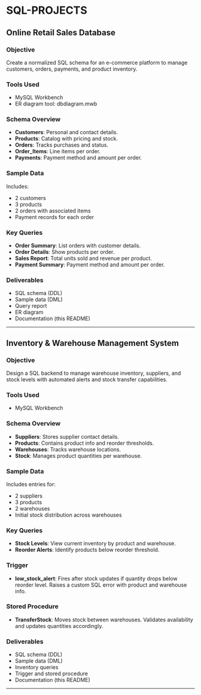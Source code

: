 # SQL-PROJECTS

## Online Retail Sales Database

### Objective
Create a normalized SQL schema for an e-commerce platform to manage customers, orders, payments, and product inventory.

### Tools Used
- MySQL Workbench
- ER diagram tool: dbdiagram.mwb

### Schema Overview
- **Customers**: Personal and contact details.
- **Products**: Catalog with pricing and stock.
- **Orders**: Tracks purchases and status.
- **Order_Items**: Line items per order.
- **Payments**: Payment method and amount per order.

### Sample Data
Includes:
- 2 customers
- 3 products
- 2 orders with associated items
- Payment records for each order

### Key Queries
- **Order Summary**: List orders with customer details.
- **Order Details**: Show products per order.
- **Sales Report**: Total units sold and revenue per product.
- **Payment Summary**: Payment method and amount per order.

### Deliverables
- SQL schema (DDL)
- Sample data (DML)
- Query report
- ER diagram 
- Documentation (this README)

---

## Inventory & Warehouse Management System

### Objective
Design a SQL backend to manage warehouse inventory, suppliers, and stock levels with automated alerts and stock transfer capabilities.

### Tools Used
- MySQL Workbench

### Schema Overview
- **Suppliers**: Stores supplier contact details.
- **Products**: Contains product info and reorder thresholds.
- **Warehouses**: Tracks warehouse locations.
- **Stock**: Manages product quantities per warehouse.

### Sample Data
Includes entries for:
- 2 suppliers
- 3 products
- 2 warehouses
- Initial stock distribution across warehouses

### Key Queries
- **Stock Levels**: View current inventory by product and warehouse.
- **Reorder Alerts**: Identify products below reorder threshold.

### Trigger
- **low_stock_alert**: Fires after stock updates if quantity drops below reorder level. Raises a custom SQL error with product and warehouse info.

### Stored Procedure
- **TransferStock**: Moves stock between warehouses. Validates availability and updates quantities accordingly.

### Deliverables
- SQL schema (DDL)
- Sample data (DML)
- Inventory queries
- Trigger and stored procedure
- Documentation (this README)

---
